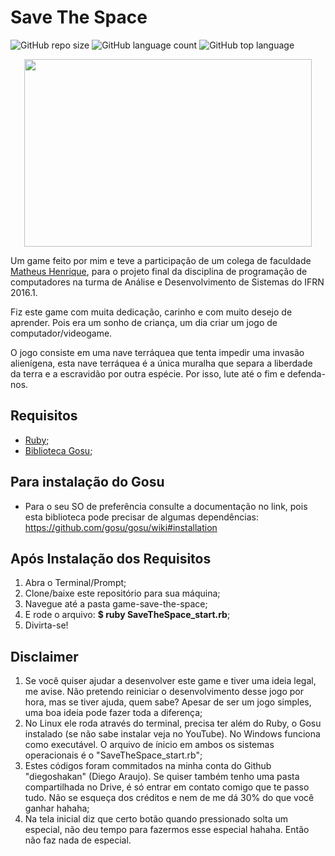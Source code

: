 # Save The Space
![GitHub repo size](https://img.shields.io/github/repo-size/diegoshakan/game-save-the-space?style=plastic)
![GitHub language count](https://img.shields.io/github/languages/count/diegoshakan/game-save-the-space?style=plastic)
![GitHub top language](https://img.shields.io/github/languages/top/diegoshakan/game-save-the-space?style=plastic)

<p align="center">
  <img width="460" height="300" src="/media/Game-Save-The-Space.gif">
</p>

Um game feito por mim e teve a participação de um colega de faculdade [Matheus Henrique](https://github.com/matheushenrique27), para o projeto final da disciplina de programação de computadores na turma de Análise e Desenvolvimento de Sistemas do IFRN 2016.1.

Fiz este game com muita dedicação, carinho e com muito desejo de aprender. Pois era um sonho de criança, um dia criar um jogo de computador/videogame.

O jogo consiste em uma nave terráquea que tenta impedir uma invasão alienígena, esta nave terráquea é a única muralha que separa a liberdade da terra e a escravidão por outra espécie. Por isso, lute até o fim e defenda-nos.

## Requisitos
- [Ruby](https://www.ruby-lang.org/pt/);
- [Biblioteca Gosu](https://www.libgosu.org/);

## Para instalação do Gosu
- Para o seu SO de preferência consulte a documentação no link, pois esta biblioteca pode precisar de algumas dependências:
https://github.com/gosu/gosu/wiki#installation

## Após Instalação dos Requisitos
1. Abra o Terminal/Prompt;
1. Clone/baixe este repositório para sua máquina;
1. Navegue até a pasta game-save-the-space;
1. E rode o arquivo: **$ ruby SaveTheSpace_start.rb**;
1. Divirta-se!

## Disclaimer
1. Se você quiser ajudar a desenvolver este game e tiver uma ideia legal, me avise. Não pretendo reiniciar o desenvolvimento desse jogo por hora, mas se tiver ajuda, quem sabe? Apesar de ser um jogo simples, uma boa ideia pode fazer toda a diferença;
1. No Linux ele roda através do terminal, precisa ter além do Ruby, o Gosu instalado (se não sabe instalar veja no YouTube). No Windows funciona como executável. O arquivo de ínicio em ambos os sistemas operacionais é o "SaveTheSpace_start.rb";
1. Estes códigos foram commitados na minha conta do Github "diegoshakan" (Diego Araujo). Se quiser também tenho uma pasta compartilhada no Drive, é só entrar em contato comigo que te passo tudo. Não se esqueça dos créditos e nem de me dá 30% do que você ganhar hahaha;
1. Na tela inicial diz que certo botão quando pressionado solta um especial, não deu tempo para fazermos esse especial hahaha. Então não faz nada de especial.
